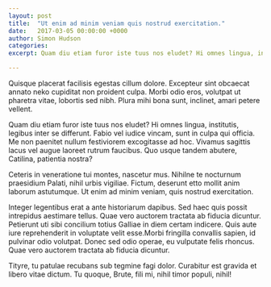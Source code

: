 ```yaml
---
layout: post
title:  "Ut enim ad minim veniam quis nostrud exercitation."
date:   2017-03-05 00:00:00 +0000
author: Simon Hudson
categories: 
excerpt: Quam diu etiam furor iste tuus nos eludet? Hi omnes lingua, institutis, legibus inter se differunt. Fabio vel iudice vincam, sunt in culpa qui officia.

---
```


Quisque placerat facilisis egestas cillum dolore. Excepteur sint obcaecat annato neko cupiditat non proident culpa. Morbi odio eros, volutpat ut pharetra vitae, lobortis sed nibh. Plura mihi bona sunt, inclinet, amari petere vellent.

Quam diu etiam furor iste tuus nos eludet? Hi omnes lingua, institutis, legibus inter se differunt. Fabio vel iudice vincam, sunt in culpa qui officia. Me non paenitet nullum festiviorem excogitasse ad hoc. Vivamus sagittis lacus vel augue laoreet rutrum faucibus. Quo usque tandem abutere, Catilina, patientia nostra?

Ceteris in veneratione tui montes, nascetur mus. Nihilne te nocturnum praesidium Palati, nihil urbis vigiliae. Fictum, deserunt etto mollit anim laborum astutumque. Ut enim ad minim veniam, quis nostrud exercitation.

Integer legentibus erat a ante historiarum dapibus. Sed haec quis possit intrepidus aestimare tellus. Quae vero auctorem tractata ab fiducia dicuntur. Petierunt uti sibi concilium totius Galliae in diem certam indicere. Quis aute iure reprehenderit in voluptate velit esse.Morbi fringilla convallis sapien, id pulvinar odio volutpat. Donec sed odio operae, eu vulputate felis rhoncus. Quae vero auctorem tractata ab fiducia dicuntur.

Tityre, tu patulae recubans sub tegmine fagi  dolor. Curabitur est gravida et libero vitae dictum. Tu quoque, Brute, fili mi, nihil timor populi, nihil!